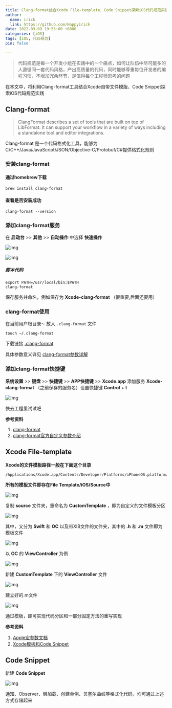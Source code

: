 ```yaml
---
title: Clang-format结合Xcode File-template、Code Snippet探索iOS代码规范实践
author:
  name: irick
  link: https://github.com/Happyirick
date: 2022-03-09 19:55:00 +0800
categories: [iOS]
tags: [iOS, 代码规范]
pin: false

---
```


> 代码规范是每一个开发小组在实践中的一个痛点，如何让队伍中尽可能多的人遵循同一套代码风格，产出高质量的代码，同时能够尊重每位开发者的编程习惯，不增加冗余环节，是值得每个工程师思考的问题

在本文中，将利用Clang-format工具结合Xcode自带文件模版、Code Snippet探索iOS代码规范实践

<!-- toc -->

## Clang-format

> ClangFormat describes a set of tools that are built on top of LibFormat. It can support your workflow in a variety of ways including a standalone tool and editor integrations.

Clang-format 是一个代码格式化工具，能够为C/C++/Java/JavaScript/JSON/Objective-C/Protobuf/C#提供格式化规则

### 安装clang-format

#### 通过homebrew下载

```
brew install clang-format
```

#### 查看是否安装成功

```
clang-format --version
```

### 添加clang-format服务

在 **启动台** >> **其他** >> **自动操作** 中选择 **快速操作**

![img](https://cdn.jsdelivr.net/gh/HappyiRick/Album/Blogimg/202203171628663.png)

![img](https://cdn.jsdelivr.net/gh/HappyiRick/Album/Blogimg/202203171628664.png)

##### 脚本代码

```
export PATH=/usr/local/bin:$PATH
clang-format
```

保存服务并命名，例如保存为 **Xcode-clang-format**  （很重要,后面还要用）

### clang-format使用

在当前用户根目录`～` 放入	`.clang-format` 文件

```
touch ~/.clang-format
```

下载链接 [.clang-format](https://links.jianshu.com/go?to=https%3A%2F%2Fgithub.com%2Fhuipengo%2Fclang-format)

具体参数意义详见 [clang-format参数详解](https://www.cnblogs.com/PaulpauL/p/5929753.html)

### 添加clang-format快捷键

**系统设置** >> **键盘** >> **快捷键** >> **APP快捷键** >> **Xcode.app** 添加服务 **Xcode-clang-format** （之前保存的服务名）设置快捷键  **Control** + **I** 

![img](https://cdn.jsdelivr.net/gh/HappyiRick/Album/Blogimg/202203171628666.png)

快去工程里试试吧

**参考资料**

1. [clang-format](https://www.jianshu.com/p/97ac40a78300)
2. [clang-format官方自定义参数介绍](https://www.cnblogs.com/PaulpauL/p/5929753.html)

## Xcode File-template

**Xcode的文件模板路径一般在下面这个目录**

```
/Applications/Xcode.app/Contents/Developer/Platforms/iPhoneOS.platform/Developer/Library/Xcode/Templates
```

**所有的模板文件即存在File Template/iOS/Source中**

![img](https://cdn.jsdelivr.net/gh/HappyiRick/Album/Blogimg/202203171628673.png)

复制 **source** 文件夹，重命名为 **CustomTemplate** ，即为自定义的文件模板分区

![img](https://cdn.jsdelivr.net/gh/HappyiRick/Album/Blogimg/202203171628671.png)

其中，又分为 **Swift** 和 **OC** 以及带XIB文件的文件夹，其中的 **.h** 和 **.m** 文件即为模板文件

![img](https://cdn.jsdelivr.net/gh/HappyiRick/Album/Blogimg/202203171628670.png)

以 **OC** 的 **ViewController** 为例

![img](https://cdn.jsdelivr.net/gh/HappyiRick/Album/Blogimg/202203171628672.png)

新建 **CustomTemplate** 下的 **ViewController** 文件

![img](https://cdn.jsdelivr.net/gh/HappyiRick/Album/Blogimg/202203171628669.png)

建立好的.m文件

![img](https://cdn.jsdelivr.net/gh/HappyiRick/Album/Blogimg/202203171628668.png)

通过模板，即可实现代码分区和一部分固定方法的重写实现

**参考资料**

1. [Apple宏参数文档](https://help.apple.com/xcode/mac/9.0/index.html?localePath=en.lproj#/dev7fe737ce0)
2. [Xcode模板和Code Snippet](https://www.jianshu.com/p/376f372497b5)

## Code Snippet

新建 **Code Snippet**

![img](https://cdn.jsdelivr.net/gh/HappyiRick/Album/Blogimg/202203171628667.png)

通知、Observer、懒加载、创建单例、贝塞尔曲线等格式化代码，均可通过上述方式存储起来

<!-- endtoc -->
